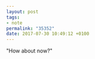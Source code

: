```yaml
---
layout: post
tags:
- note
permalink: "35352"
date: 2017-07-30 10:49:12 +0100
---
```


"How about now?"
